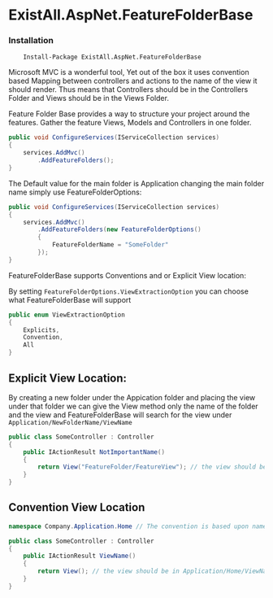 # ExistAll.AspNet.FeatureFolderBase

### Installation
```
    Install-Package ExistAll.AspNet.FeatureFolderBase 
```

Microsoft MVC is a wonderful tool, Yet out of the box it uses convention based Mapping between controllers and actions to the name
of the view it should render. Thus means that Controllers should be in the Controllers Folder and Views should be in the Views Folder.

Feature Folder Base provides a way to structure your project around the features. Gather the feature Views, Models and Controllers in one folder.

```csharp
public void ConfigureServices(IServiceCollection services)
{			
	services.AddMvc()
	    .AddFeatureFolders();
}
```

The Default value for the main folder is Application changing the main folder name simply use FeatureFolderOptions:

```csharp
public void ConfigureServices(IServiceCollection services)
{			
	services.AddMvc()				
        .AddFeatureFolders(new FeatureFolderOptions()
		{
		    FeatureFolderName = "SomeFolder"
		});
}
```

FeatureFolderBase supports Conventions and or Explicit View location:

By setting ```FeatureFolderOptions.ViewExtractionOption``` you can choose what FeatureFolderBase will support

```csharp
public enum ViewExtractionOption
{
	Explicits,
	Convention,
	All
}
```

## Explicit View Location:

By creating a new folder under the Appication folder and placing the view under that folder we can give the View method only the name of the folder and the view and FeatureFolderBase will search for the view under ```Application/NewFolderName/ViewName```

```csharp 
public class SomeController : Controller
{
	public IActionResult NotImportantName()
	{
		return View("FeatureFolder/FeatureView"); // the view should be in Application/FeatureFloder/FeatureView.cshtml
	}
}
```

## Convention View Location

```csharp 
namespace Company.Application.Home // The convention is based upon namespace --> folder structure

public class SomeController : Controller
{
	public IActionResult ViewName()
	{
		return View(); // the view should be in Application/Home/ViewName.cshtml
	}
}
```
